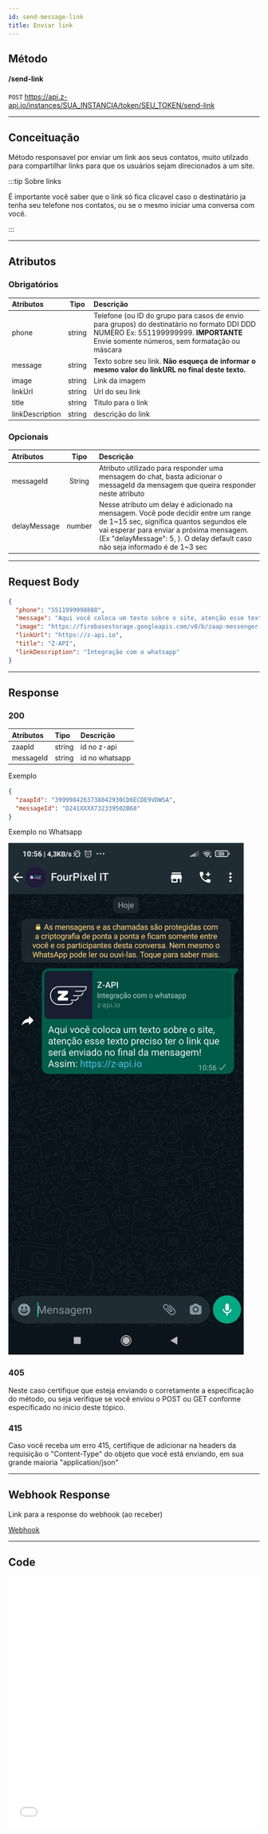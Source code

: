 ```yaml
---
id: send-message-link
title: Enviar link
---
```


## Método

#### /send-link

`POST` https://api.z-api.io/instances/SUA_INSTANCIA/token/SEU_TOKEN/send-link

---

## Conceituação

Método responsavel por enviar um link aos seus contatos, muito utilzado para compartilhar links para que os usuários sejam direcionados a um site.

:::tip Sobre links

É importante você saber que o link só fica clicavel caso o destinatário ja tenha seu telefone nos contatos, ou se o mesmo iniciar uma conversa com vocë.

:::

---

## Atributos

### Obrigatórios

| Atributos | Tipo | Descrição |
| :-- | :-: | :-- |
| phone | string | Telefone (ou ID do grupo para casos de envio para grupos) do destinatário no formato DDI DDD NUMERO Ex: 551199999999. **IMPORTANTE** Envie somente números, sem formatação ou máscara |
| message | string | Texto sobre seu link. **Não esqueça de informar o mesmo valor do linkURL no final deste texto.** |
| image | string | Link da imagem |
| linkUrl | string | Url do seu link |
| title | string | Titulo para o link |
| linkDescription | string | descrição do link |

### Opcionais

| Atributos | Tipo | Descrição |
| :-- | :-: | :-- |
| messageId | String | Atributo utilizado para responder uma mensagem do chat, basta adicionar o messageId da mensagem que queira responder neste atributo |
| delayMessage | number | Nesse atributo um delay é adicionado na mensagem. Você pode decidir entre um range de 1~15 sec, significa quantos segundos ele vai esperar para enviar a próxima mensagem. (Ex "delayMessage": 5, ). O delay default caso não seja informado é de 1~3 sec |

---

## Request Body

```json
{
  "phone": "5511999998888",
  "message": "Aqui você coloca um texto sobre o site, atenção esse texto preciso ter o link que será enviado no final da mensagem! Assim: https://z-api.io",
  "image": "https://firebasestorage.googleapis.com/v0/b/zaap-messenger-web.appspot.com/o/logo.png?alt=media",
  "linkUrl": "https://z-api.io",
  "title": "Z-API",
  "linkDescription": "Integração com o whatsapp"
}
```

---

## Response

### 200

| Atributos | Tipo   | Descrição      |
| :-------- | :----- | :------------- |
| zaapId    | string | id no z-api    |
| messageId | string | id no whatsapp |

Exemplo

```json
{
  "zaapId": "3999984263738042930CD6ECDE9VDWSA",
  "messageId": "D241XXXX732339502B68"
}
```

Exemplo no Whatsapp

![img](../../img/send-message-link.jpeg)

### 405

Neste caso certifique que esteja enviando o corretamente a especificação do método, ou seja verifique se você enviou o POST ou GET conforme especificado no inicio deste tópico.

### 415

Caso você receba um erro 415, certifique de adicionar na headers da requisição o "Content-Type" do objeto que você está enviando, em sua grande maioria "application/json"

---

## Webhook Response

Link para a response do webhook (ao receber)

[Webhook](../webhooks/on-message-received#exemplo-de-retorno-de-texto)

---

## Code

<iframe src="//api.apiembed.com/?source=https://raw.githubusercontent.com/Z-API/z-api-docs/main/json-examples/send-link.json&targets=all" frameborder="0" scrolling="no" width="100%" height="500px" seamless></iframe>
